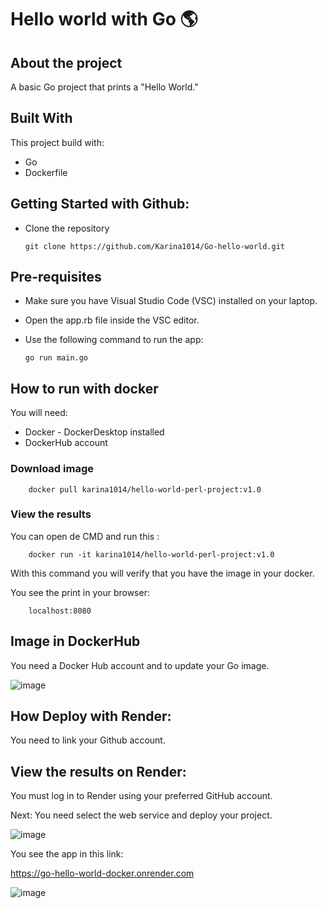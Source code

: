
# Hello world with Go 🌎
## About the project

A basic Go project that prints a "Hello World."

## Built With

This project build with:
 * Go
 * Dockerfile

## Getting Started with Github: 
* Clone the repository

    ```
    git clone https://github.com/Karina1014/Go-hello-world.git
    ```


## Pre-requisites

* Make sure you have Visual Studio Code (VSC) installed on your laptop.

* Open the app.rb file inside the VSC editor.

* Use the following command to run the app:

    ```
    go run main.go
    ```

## How to run with docker
You will need:

* Docker - DockerDesktop installed
* DockerHub account


### Download image
```
    docker pull karina1014/hello-world-perl-project:v1.0
```

### View the results
You can open de CMD and run this :
```
    docker run -it karina1014/hello-world-perl-project:v1.0
```
With this command you will verify that you have the image in your docker.

You see the print in your browser: 


```
    localhost:8080
```

## Image in DockerHub

You need a Docker Hub account and to update your Go image.

![image](https://github.com/user-attachments/assets/b1b7e70a-8d5b-4f29-8849-c960a3f6a287)

## How Deploy with Render:

You need to link your Github account.

## View the results on Render:
You must log in to Render using your preferred GitHub account.

Next: You need select the web service and deploy your project.

![image](https://github.com/user-attachments/assets/b96ff8a2-a805-4468-b054-f2d08334f7c8)

You see the app in this link:

https://go-hello-world-docker.onrender.com

![image](https://github.com/user-attachments/assets/217a6b39-dd88-478d-8d38-dcc046fe99ff)
